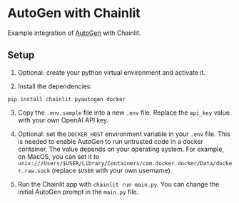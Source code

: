 # AutoGen with Chainlit

Example integration of [AutoGen](https://microsoft.github.io/autogen/) with Chainlit.

## Setup

1. Optional: create your python virtual environment and activate it.

2. Install the dependencies:

```
pip install chainlit pyautogen docker
```

3. Copy the `.env.sample` file into  a new `.env` file. Replace the `api_key` value with your own OpenAI API key.

4. Optional: set the `DOCKER_HOST` environment variable in your `.env` file. This is needed to enable AutoGen to run untrusted code in a docker container. The value depends on your operating system. For example, on MacOS, you can set it to `unix:///Users/$USER/Library/Containers/com.docker.docker/Data/docker.raw.sock` (replace `$USER` with your own username).

5. Run the Chainlit app with `chainlit run main.py`. You can change the initial AutoGen prompt in the `main.py` file.